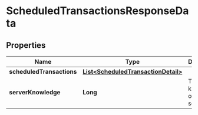 

# ScheduledTransactionsResponseData


## Properties

| Name | Type | Description | Notes |
|------------ | ------------- | ------------- | -------------|
|**scheduledTransactions** | [**List&lt;ScheduledTransactionDetail&gt;**](ScheduledTransactionDetail.md) |  |  |
|**serverKnowledge** | **Long** | The knowledge of the server |  |



